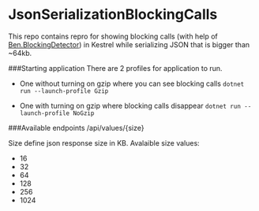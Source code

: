 # JsonSerializationBlockingCalls

This repo contains repro for showing blocking calls (with help of  [Ben.BlockingDetector](https://github.com/benaadams/Ben.BlockingDetector))  in Kestrel while serializing JSON that is bigger than ~64kb.

###Starting application
There are 2 profiles for application to run. 
- One without turning on gzip where you can see blocking calls 
 `dotnet run --launch-profile Gzip`
 
- One with turning on gzip where blocking calls disappear
`dotnet run --launch-profile NoGzip`

###Available endpoints
/api/values/{size}

Size define json response size in KB. Avalaible size values:
 - 16
 - 32
 - 64
 - 128
 - 256
 - 1024
